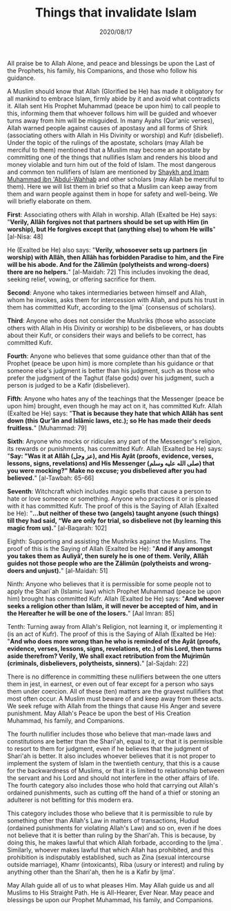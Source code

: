 ﻿---
layout: post
title: "Things that invalidate Islam"
publisher: "alsalafiyyah@icloud.com, salafiyyah@outlook.sa"
source: "Majmu' Fatawa wa Maqalat 1/130"
hijri: Dhul-Hijjah 27, 1441 AH
date: 2020/08/17
category: [binbaz, wahhabism]
shaykhs: Shaykh Ibn Baz
---

All praise be to Allah Alone, and peace and blessings be upon the Last of the Prophets, his family, his Companions, and those who follow his guidance.

A Muslim should know that Allah (Glorified be He) has made it obligatory for all mankind to embrace Islam, firmly abide by it and avoid what contradicts it. Allah sent His Prophet Muhammad (peace be upon him) to call people to this, informing them that whoever follows him will be guided and whoever turns away from him will be misguided. In many Ayahs (Qur'anic verses), Allah warned people against causes of apostasy and all forms of Shirk (associating others with Allah in His Divinity or worship) and Kufr (disbelief). Under the topic of the rulings of the apostate, scholars (may Allah be merciful to them) mentioned that a Muslim may become an apostate by committing one of the things that nullifies Islam and renders his blood and money violable and turn him out of the fold of Islam. The most dangerous and common ten nullifiers of Islam are mentioned by [Shaykh and Imam Muhammad ibn 'Abdul-Wahhab](https://salafimanhaj.github.io/wahhabis/) and other scholars (may Allah be merciful to them). Here we will list them in brief so that a Muslim can keep away from them and warn people against them in hope for safety and well-being. We will briefly elaborate on them.

**First**: Associating others with Allah in worship. Allah (Exalted be He) says: "**Verily, Allâh forgives not that partners should be set up with Him (in worship), but He forgives except that (anything else) to whom He wills**" [al-Nisa: 48]

He (Exalted be He) also says: "**Verily, whosoever sets up partners (in worship) with Allâh, then Allâh has forbidden Paradise to him, and the Fire will be his abode. And for the Zâlimûn (polytheists and wrong-doers) there are no helpers.**" [al-Maidah: 72] This includes invoking the dead, seeking relief, vowing, or offering sacrifice for them.

**Second**: Anyone who takes intermediaries between himself and Allah, whom he invokes, asks them for intercession with Allah, and puts his trust in them has committed Kufr, according to the Ijma` (consensus of scholars).

**Third**: Anyone who does not consider the Mushriks (those who associate others with Allah in His Divinity or worship) to be disbelievers, or has doubts about their Kufr, or considers their ways and beliefs to be correct, has committed Kufr.

**Fourth**: Anyone who believes that some guidance other than that of the Prophet (peace be upon him) is more complete than his guidance or that someone else's judgment is better than his judgment, such as those who prefer the judgment of the Taghut (false gods) over his judgment, such a person is judged to be a Kafir (disbeliever).

**Fifth**: Anyone who hates any of the teachings that the Messenger (peace be upon him) brought, even though he may act on it, has committed Kufr. Allah (Exalted be He) says: "**That is because they hate that which Allâh has sent down (this Qur’ân and Islâmic laws, etc.); so He has made their deeds fruitless.**" [Muhammad: 79]

**Sixth**: Anyone who mocks or ridicules any part of the Messenger's religion, its rewards or punishments, has committed Kufr. Allah (Exalted be He) says: "**Say: "Was it at Allâh (عز وجل), and His Ayât (proofs, evidence, verses, lessons, signs, revelations) and His Messenger (صلى الله عليه وسلم) that you were mocking?" Make no excuse; you disbelieved after you had believed.**" [al-Tawbah: 65-66]

**Seventh**: Witchcraft which includes magic spells that cause a person to hate or love someone or something. Anyone who practices it or is pleased with it has committed Kufr. The proof of this is the Saying of Allah (Exalted be He): "**...but neither of these two (angels) taught anyone (such things) till they had said, “We are only for trial, so disbelieve not (by learning this magic from us).**” [al-Baqarah: 102]

Eighth: Supporting and assisting the Mushriks against the Muslims. The proof of this is the Saying of Allah (Exalted be He): "**And if any amongst you takes them as Auliyâ’, then surely he is one of them. Verily, Allâh guides not those people who are the Zâlimûn (polytheists and wrong-doers and unjust).**" [al-Maidah: 51]

Ninth: Anyone who believes that it is permissible for some people not to apply the Shari`ah (Islamic law) which Prophet Muhammad (peace be upon him) brought has committed Kufr. Allah (Exalted be He) says: "**And whoever seeks a religion other than Islâm, it will never be accepted of him, and in the Hereafter he will be one of the losers.**" [Aal Imran: 85]

Tenth: Turning away from Allah's Religion, not learning it, or implementing it (is an act of Kufr). The proof of this is the Saying of Allah (Exalted be He): "**And who does more wrong than he who is reminded of the Ayât (proofs, evidence, verses, lessons, signs, revelations, etc.) of his Lord, then turns aside therefrom? Verily, We shall exact retribution from the Mujrimûn (criminals, disbelievers, polytheists, sinners).**" [al-Sajdah: 22]

There is no difference in committing these nullifiers between the one utters them in jest, in earnest, or even out of fear except for a person who says them under coercion. All of these (ten) matters are the gravest nullifiers that most often occur. A Muslim must beware of and keep away from these acts. We seek refuge with Allah from the things that cause His Anger and severe punishment. May Allah's Peace be upon the best of His Creation Muhammad, his family, and Companions.

The fourth nullifier includes those who believe that man-made laws and constitutions are better than the Shari'ah, equal to it, or that it is permissible to resort to them for judgment, even if he believes that the judgment of Shari'ah is better. It also includes whoever believes that it is not proper to implement the system of Islam in the twentieth century, that this is a cause for the backwardness of Muslims, or that it is limited to relationship between the servant and his Lord and should not interfere in the other affairs of life. The fourth category also includes those who hold that carrying out Allah's ordained punishments, such as cutting off the hand of a thief or stoning an adulterer is not befitting for this modern era. 

This category includes those who believe that it is permissible to rule by something other than Allah's Law in matters of transactions, Hudud (ordained punishments for violating Allah's Law) and so on, even if he does not believe that it is better than ruling by the Shari'ah. This is because, by doing this, he makes lawful that which Allah forbade, according to the Ijma`. Similarly, whoever makes lawful that which Allah has prohibited, and this prohibition is indisputably established, such as Zina (sexual intercourse outside marriage), Khamr (intoxicants), Riba (usury or interest) and ruling by anything other than the Shari'ah, then he is a Kafir by Ijma'.

May Allah guide all of us to what pleases Him. May Allah guide us and all Muslims to His Straight Path. He is All-Hearer, Ever Near. May peace and blessings be upon our Prophet Muhammad, his family, and Companions.

